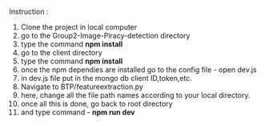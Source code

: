 Instruction : 

1) Clone the project in local computer 
2) go to the Group2-Image-Piracy-detection directory 
3) type the command **npm install**
4) go to the client directory 
5) type the command **npm install**
6) once the npm dependies are installed go to the config file - open dev.js
7) in dev.js file put in the mongo db client ID,token,etc.
8) Navigate to BTP/featureextraction.py
9) here, change all the file path names according to your local directory.
10) once all this is done, go back to root directory 
11) and type command - **npm run dev**
